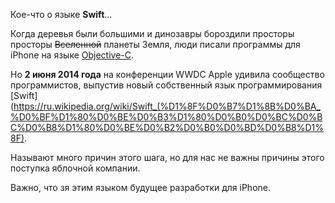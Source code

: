Кое-что о языке **Swift**...

Когда деревья были большими и динозавры бороздили просторы просторы ~~Вселенной~~ планеты Земля, люди писали программы для iPhone на языке [Objective-C](https://ru.wikipedia.org/wiki/Objective-C).
  
Но **2 июня 2014 года** на конференции WWDC Apple удивила сообщество программистов, выпустив новый собственный язык программирования [Swift](https://ru.wikipedia.org/wiki/Swift_(%D1%8F%D0%B7%D1%8B%D0%BA_%D0%BF%D1%80%D0%BE%D0%B3%D1%80%D0%B0%D0%BC%D0%BC%D0%B8%D1%80%D0%BE%D0%B2%D0%B0%D0%BD%D0%B8%D1%8F).
  
Называют много причин этого шага, но для нас не важны причины этого поступка яблочной компании.
  
Важно, что зя этим языком будущее разработки для iPhone.